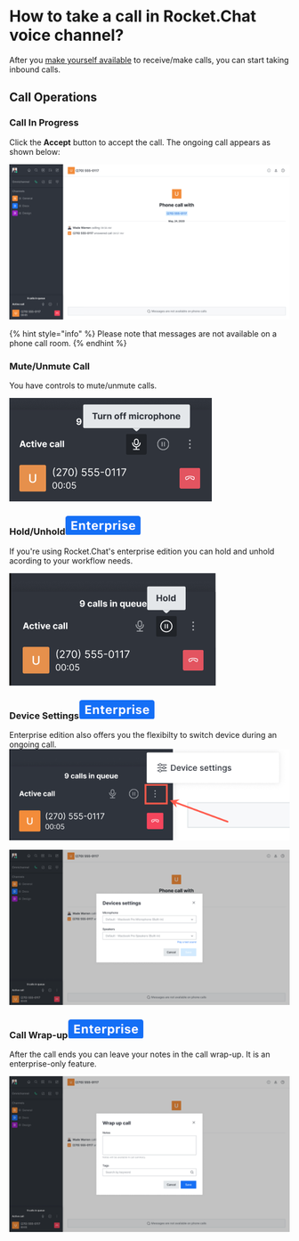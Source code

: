 # How to take a call in Rocket.Chat voice channel?

After you [make yourself available](../../rocket.chat-call-center/call-center-agent-guides/broken-reference/) to receive/make calls, you can start taking inbound calls.

## **Call Operations**

### **Call In Progress**

Click the **Accept** button to accept the call. The ongoing call appears as shown below:

![Ongoing call](<../../../.gitbook/assets/Ongoing Call.png>)

{% hint style="info" %}
Please note that messages are not available on a phone call room.
{% endhint %}

### Mute/Unmute Call

You have controls to mute/unmute calls.

![Mute/Unmute ](../../../.gitbook/assets/Muteunmute.png)

### Hold/Unhold![](<../../../.gitbook/assets/enterprise blue.png>)

If you're using Rocket.Chat's enterprise edition you can hold and unhold acording to your workflow needs.

![Hold/Unhold](<../../../.gitbook/assets/image (3) (2).png>)

### Device Settings![](<../../../.gitbook/assets/enterprise blue.png>)

Enterprise edition also offers you the flexibilty to switch device during an ongoing call.![](<../../../.gitbook/assets/device settings button.png>)

![Device settings](<../../../.gitbook/assets/device settings.png>)

### Call Wrap-up![](<../../../.gitbook/assets/enterprise blue.png>)

After the call ends you can leave your notes in the call wrap-up. It is an enterprise-only feature.

![Call wrap-up](<../../../.gitbook/assets/all wrap-up.png>)

